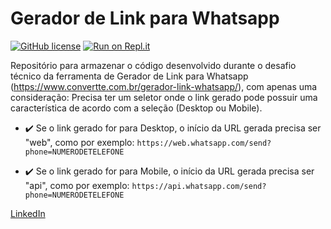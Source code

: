 # Gerador de Link para Whatsapp

[![GitHub license](https://img.shields.io/github/license/Lawniet/GeradorLinkWhatsapp_TakeBlip)](https://github.com/Lawniet/GeradorLinkWhatsapp_TakeBlip/blob/master/LICENSE)
[![Run on Repl.it](https://repl.it/badge/github/Lawniet/GeradorLinkWhatsapp_TakeBlip)](https://geradorlinkwhatsapptakeblip.lauanyreis.repl.co/)

Repositório para armazenar o código desenvolvido durante o desafio técnico da ferramenta de Gerador de Link para Whatsapp (https://www.convertte.com.br/gerador-link-whatsapp/),
com apenas uma consideração: Precisa ter um seletor onde o link gerado pode possuir uma característica de acordo com a seleção (Desktop ou Mobile).

- ✔️ Se o link gerado for para Desktop, o início da URL gerada precisa ser "web", como por exemplo: ``` https://web.whatsapp.com/send?phone=NUMERODETELEFONE ```

- ✔️ Se o link gerado for para Mobile, o início da URL gerada precisa ser "api", como por exemplo: ``` https://api.whatsapp.com/send?phone=NUMERODETELEFONE ```


[LinkedIn](https://www.linkedin.com/in/lauany-reis-da-silva/)
